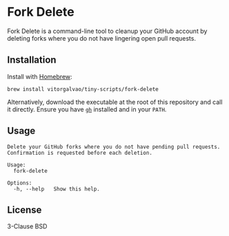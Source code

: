 # Fork Delete

Fork Delete is a command-line tool to cleanup your GitHub account by deleting forks where you do not have lingering open pull requests.

## Installation

Install with [Homebrew](https://brew.sh):

```shell
brew install vitorgalvao/tiny-scripts/fork-delete
```

Alternatively, download the executable at the root of this repository and call it directly. Ensure you have [`gh`](https://cli.github.com) installed and in your `PATH`.

## Usage

```
Delete your GitHub forks where you do not have pending pull requests.
Confirmation is requested before each deletion.

Usage:
  fork-delete

Options:
  -h, --help   Show this help.
```

## License

3-Clause BSD
